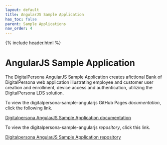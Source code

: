 ```yaml
---
layout: default
title: AngularJS Sample Application
has_toc: false
parent: Sample Applications
nav_order: 4  
---
```


{% include header.html %}
<BR>

# AngularJS Sample Application

The DigitalPersona AngularJS Sample Application creates afictional Bank of DigitalPersona web application illustrating employee and customer  user creation and enrollment, device access and authentication, utilizing the DigitalPersona LDS solution.

To view the digitalpersona-sample-angularjs GitHub Pages *documentation*,  click the following link.

[Digitalpersona AngularJS Sample Application  documentation](https://hidglobal.github.io/digitalpersona--sample-angularjs/)

To view the digitalpersona-sample-angularjs *repository*, click this link.

[Digitalpersona AngularJS Sample Application repository](https://github.com/hidglobal/digitalpersona-sample-angularjs/)
